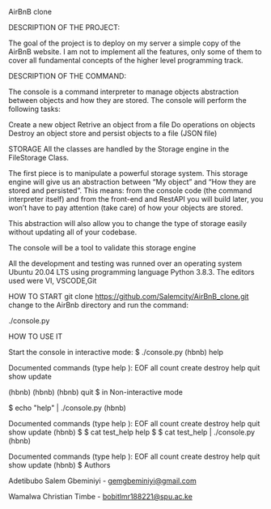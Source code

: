 AirBnB clone

DESCRIPTION OF THE PROJECT:

The goal of the project is to deploy on my server a simple copy of the AirBnB website.
I am not to implement all the features, only some of them to cover all fundamental concepts of the higher level programming track.

DESCRIPTION OF THE COMMAND:

The console is a command interpreter to manage objects abstraction between objects and how they are stored.
The console will perform the following tasks:

Create a new object
Retrive an object from a file
Do operations on objects
Destroy an object
store and persist objects to a file (JSON file)

STORAGE
All the classes are handled by the Storage engine in the FileStorage Class.

The first piece is to manipulate a powerful storage system.
This storage engine will give us an abstraction between “My object” and “How they are stored and persisted”. 
This means: from the console code (the command interpreter itself) and from the front-end and RestAPI you will build later, you won’t have to pay attention (take care) of how your objects are stored.

This abstraction will also allow you to change the type of storage easily without updating all of your codebase.

The console will be a tool to validate this storage engine

All the development and testing was runned over an operating system Ubuntu 20.04 LTS using programming language Python 3.8.3. 
The editors used were VI, VSCODE,Git

HOW TO START
git clone https://github.com/Salemcity/AirBnB_clone.git
change to the AirBnb directory and run the command:

 ./console.py 

HOW TO USE IT

Start the console in interactive mode:
$ ./console.py
(hbnb) help

Documented commands (type help <topic>):
EOF  all  count  create  destroy  help  quit  show  update

(hbnb)
(hbnb)
(hbnb) quit
$
in Non-interactive mode

$ echo "help" | ./console.py
(hbnb)

Documented commands (type help <topic>):
EOF  all  count  create  destroy  help  quit  show  update
(hbnb)
$
$ cat test_help
help
$
$ cat test_help | ./console.py
(hbnb)

Documented commands (type help <topic>):
EOF  all  count  create  destroy  help  quit  show  update
(hbnb)
$
Authors

Adetibubo Salem Gbeminiyi - gemgbeminiyi@gmail.com

Wamalwa Christian Timbe - bobitlmr188221@spu.ac.ke

